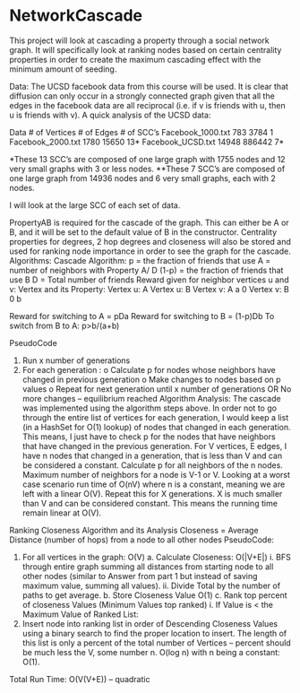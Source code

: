 # NetworkCascade
This project will look at cascading a property through a social network graph.  It will specifically look at  ranking nodes based 
on certain centrality properties in order to create the maximum cascading effect with the minimum amount of seeding.  

Data:
The UCSD facebook data from this course will be used.  It is clear that diffusion can only occur in a strongly connected graph given that all the edges in the facebook data are all reciprocal (i.e. if v is friends with u, then u is friends with v).  A quick analysis of the UCSD data:

Data				        # of Vertices		    # of Edges		# of SCC’s
Facebook_1000.txt		    783			            3784			    1
Facebook_2000.txt		    1780			          15650			    13*
Facebook_UCSD.txt	      14948			          886442		    7*

*These 13 SCC’s are composed of one large graph with 1755 nodes and 12 very small graphs with 3 or less nodes.
**These 7 SCC’s are composed of one large graph from 14936 nodes and 6 very small graphs, each with 2 nodes.

I will look at the large SCC of each set of data.  

PropertyAB is required for the cascade of the graph.  This can either be A or B, and it will be set to the default value of B in the constructor. 
Centrality properties for degrees, 2 hop degrees and closeness will also be stored and used for ranking node importance in order to see the graph for the cascade.
Algorithms:
Cascade Algorithm:
p = the fraction of friends that use A = number of neighbors with Property A/ D
(1-p) =  the fraction of friends that use B
D = Total number of friends
Reward given for neighbor vertices u and v:
Vertex and its Property:		Vertex u: A		Vertex u: B
Vertex v: A				                a			        0
Vertex v: B				                0			        b

Reward for switching to A = pDa 		Reward for switching to B = (1-p)Db
To switch from B to A:  p>b/(a+b)

PseudoCode
1.	Run x number of generations 			
2.	For each generation :
o	Calculate p for nodes whose neighbors have changed in previous generation
o	Make changes to nodes based on p values
o	Repeat for next generation until x number of generations OR No more changes – equilibrium reached
Algorithm Analysis:
The cascade was implemented using the algorithm steps above.  In order not to go through the entire list of vertices for each generation, I would keep a list (in a HashSet  for O(1) lookup) of nodes that changed in each generation.  This means, I just have to check p for the nodes that have neighbors that have changed in the previous generation.  For V vertices, E edges, I have n nodes that changed in a generation, that is less than V and can be considered a constant.  Calculate p for all neighbors of the n nodes.  Maximum number of neighbors for a node is V-1 or V.  Looking at a worst case scenario run time of O(nV) where n is a constant, meaning we are left with a linear O(V).  Repeat this for X generations.  X is much smaller than V and can be considered constant.   This means the running time remain linear at O(V).  


Ranking Closeness Algorithm and its Analysis
	Closeness = Average Distance (number of hops) from a node to all other nodes
PseudoCode:
1.	For all vertices in the graph: 			O(V)
a.	Calculate Closeness:			O(|V+E|)
i.	BFS through entire graph summing all distances from starting node to all other nodes (similar to Answer from part 1 but instead of saving maximum value, summing all values).
ii.	Divide Total by the number of paths to get average.
b.	Store Closeness Value 			O(1)
c.	Rank top percent of closeness Values (Minimum  Values top ranked) 
i.	If Value is < the Maximum Value of Ranked List:
1.	Insert node into ranking list in order of Descending Closeness Values using a binary search to find the proper location to insert.  The length of this list is only a percent of the total number of Vertices – percent should be much less the V, some number n.  O(log n) with n being a constant: O(1).

Total Run Time: O(V(V+E)) – quadratic

